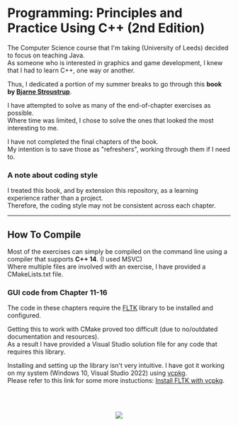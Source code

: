 
# Programming: Principles and Practice Using C++ (2nd Edition)


The Computer Science course that I'm taking (University of Leeds) decided to focus on teaching Java.\
As someone who is interested in graphics and game development, I knew that I had to learn C++, one way or another.

Thus, I dedicated a portion of my summer breaks to go through this **book by [Bjarne Stroustrup](https://stroustrup.com/)**.

I have  attempted to solve as many of the end-of-chapter exercises as possible.\
Where time was limited, I chose to solve the ones that looked the most interesting to me.

I have not completed the final chapters of the book.\
My intention is to save those as "refreshers", working through them if I need to.

### A note about coding style
I treated this book, and by extension this repository, as a learning experience rather than a project.\
Therefore, the coding style may not be consistent across each chapter.

---

## How To Compile
Most of the exercises can simply be compiled on the command line using a compiler that supports **C++ 14**. (I used MSVC)\
Where multiple files are involved with an exercise, I have provided a CMakeLists.txt file.

### GUI code from Chapter 11-16
The code in these chapters require the [FLTK](https://www.fltk.org/) library to be installed and configured.

Getting this to work with CMake proved too difficult (due to no/outdated documentation and resources).\
As a result I have provided a Visual Studio solution file for any code that requires this library.

Installing and setting up the library isn't very intuitive. I have got it working on my system (Windows 10, Visual Studio 2022) using [vcpkg](https://vcpkg.io/en/index.html).\
Please refer to this link for some more instuctions: [Install FLTK with vcpkg](https://stackoverflow.com/a/60455042).

<br>
<br>
<p align="center" style=>
  <img src="https://www.informit.com/ShowCover.aspx?isbn=0321992784" />
</p>
